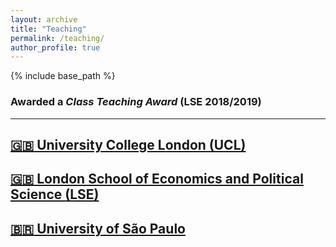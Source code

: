 ```yaml
---
layout: archive
title: "Teaching"
permalink: /teaching/
author_profile: true
---
```


{% include base_path %}

### Awarded a <i>Class Teaching Award</i> (LSE 2018/2019)

______________


## [:uk: University College London (UCL)](https://oliveirathiago.github.io/teaching-ucl)


## [:uk: London School of Economics and Political Science (LSE)](https://oliveirathiago.github.io/teaching-ucl)

  
## [:brazil: University of São Paulo](https://oliveirathiago.github.io/teaching-ucl)


